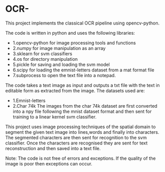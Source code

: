 # OCR-
This project implements the classical OCR pipeline using opencv-python.

The code is written in python and uses the following libraries:
* 1.opencv-python for image processing tools and functions
* 2.numpy for image manipulation as an array
* 3.sklearn for svm classifiers
* 4.os for directory manipulation
* 5.pickle for saving and loading the svm model
* 6.scipy for loading the emnist-letters dataset from a mat format file
* 7.subprocess to open the text file into a notepad.

The code takes a text image as input and outputs a txt file with the text in editable form as extracted from the image.
The datasets used are:
* 1.Emnist-letters 
* 2.Char 74k
The images from the char 74k dataset are first converted into a npy file following the mnist dataset format and then sent for training to a linear kernel svm classifier.

This project uses image processing techniques of the spatial domain to segment the given text image into lines,words and finally into characters.
The segmented characters are then sent for recognition to the svm classifier.
Once the characters are recognised they are sent for text reconstruction and then saved into a text file.

Note: The code is not free of errors and exceptions. If the quality of the image is poor then exceptions can occur.
